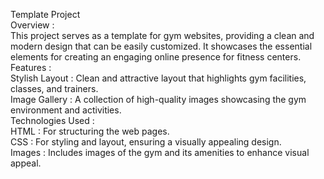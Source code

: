 Template Project                                                                                                                                                                                                               
Overview :                                                                                                                                                                                                              
This project serves as a template for gym websites, providing a clean and modern design that can be easily customized.                                                                                                                                                                                                                                                                                                                       It showcases the essential elements for creating an engaging online presence for fitness centers.                                                                                                                                                                                                                                                                                                                                                                                                                                                                            
 Features :                                                                                                                                                                                                                                                                                                                                                                                                                                                                                                                                                                                                                                                      
Stylish Layout : Clean and attractive layout that highlights gym facilities, classes, and trainers.                                                                                                                                                                                                                                                                                                                                           
Image Gallery : A collection of high-quality images showcasing the gym environment and activities.                                                                                                                                                                                                                                                                                                                                                                                                                                                              
Technologies Used :                                                                                                                                                                                                    
HTML : For structuring the web pages.                                                                                                                                                                                    
CSS : For styling and layout, ensuring a visually appealing design.                                                                                                                                                      
Images : Includes images of the gym and its amenities to enhance visual appeal.
